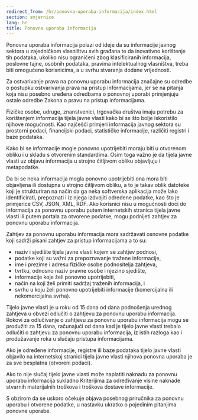 ```yaml
---
redirect_from: /hr/ponovna-uporaba-informacija/index.html
section: smjernice
lang: hr
title: Ponovna uporaba informacija
---
```


Ponovna uporaba informacija polazi od ideje da su informacije javnog sektora u zajedničkom vlasništvu svih građana te da inovativno korištenje tih podataka, ukoliko nisu ograničeni zbog klasificiranih informacija, poslovne tajne, osobnih podataka, pravima intelektualnog vlasništva, treba biti omogućeno korisnicima, a u svrhu stvaranja dodane vrijednosti.

Za ostvarivanje prava na ponovnu uporabu informacija značajne su odredbe o postupku ostvarivanja prava na pristup informacijama, jer se na pitanja koja nisu posebno uređena odredbama o ponovnoj uporabi primjenjuju ostale odredbe Zakona o pravu na pristup informacijama.

Fizičke osobe, udruge, znanstvenici, trgovačka društva imaju potrebu za korištenjem informacija tijela javne vlasti kako bi se što bolje iskoristilo njihove mogućnosti. Kao najčešći primjeri informacija javnog sektora su prostorni podaci, financijski podaci, statističke informacije, različiti registri i baze podataka.

Kako bi se informacije mogle ponovno upotrijebiti moraju biti u otvorenom obliku i u skladu s otvorenim standardima. Osim toga važno je da tijela javne vlasti uz objavu informacija u strojno čitljivom obliku objavljuju i metapodatke.

Da bi se neka informacija mogla ponovno upotrijebiti ona mora biti objavljena ili dostupna u strojno čitljivom obliku, a to je takav oblik datoteke koji je strukturiran na način da ga neka softverska aplikacija može lako identificirati, prepoznati i iz njega izdvojiti određene podatke, kao što je primjerice CSV, JSON, XML, RDF. Ako korisnici nisu u mogućnosti doći do informacija za ponovnu uporabu putem internetskih stranica tijela javne vlasti ili putem portala za otvorene podatke, mogu podnijeti zahtjev za ponovnu uporabu informacija.

Zahtjev za ponovnu uporabu informacija mora sadržavati osnovne podatke koji sadrži pisani zahtjev za pristup informacijama a to su:

- naziv i sjedište tijela javne vlasti kojem se zahtjev podnosi,
- podatke koji su važni za prepoznavanje tražene informacije,
- ime i prezime i adresu fizičke osobe podnositelja zahtjeva,
- tvrtku, odnosno naziv pravne osobe i njezino sjedište,
- informacije koje želi ponovno upotrijebiti,
- način na koji želi primiti sadržaj traženih informacija, i
- svrhu u koju želi ponovno upotrijebiti informacije (komercijalna ili nekomercijalna svrha).

Tijelo javne vlasti je u roku od 15 dana od dana podnošenja urednog zahtjeva u obvezi odlučiti o zahtjevu za ponovnu uporabu informacija. Rokovi za odlučivanje o zahtjevu za ponovnu uporabu informacija mogu se produžiti za 15 dana, računajući od dana kad je tijelo javne vlasti trebalo odlučiti o zahtjevu za ponovnu uporabu informacija, iz istih razloga kao i produžavanje roka u slučaju pristupa informacijama.

Ako je određene informacije, registre ili baze podataka tijelo javne vlasti objavilo na internetskoj stranici tijela javne vlasti njihova ponovna uporaba je za sve besplatna (otvoreni podaci).

Ako to nije slučaj tijelo javne vlasti može naplatiti naknadu za ponovnu uporabu informacija sukladno Kriterijima za određivanje visine naknade stvarnih materijalnih troškova i troškova dostave informacije.

S obzirom da se uskoro očekuje objava posebnog priručnika za ponovnu uporabu i otvorene podatke, u nastavku ukratko o pojedinim pitanjima ponovne uporabe.